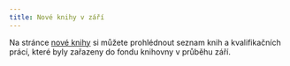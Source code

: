 ```yaml
---
title: Nové knihy v září
---
```


Na stránce [nové knihy](nove_knihy/index.html) si můžete prohlédnout seznam knih a kvalifikačních prácí,
které byly zařazeny do fondu knihovny v průběhu září.
